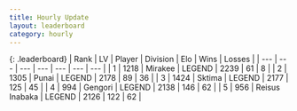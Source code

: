 ```yaml
---
title: Hourly Update
layout: leaderboard
category: hourly
---
```


{: .leaderboard}
| Rank | LV | Player | Division | Elo | Wins | Losses |
| --- | --- | --- | --- | --- | --- | --- |
| <span data-change="0">1</span> | 1218 | <span title="ID: 416373">Mirakee</span> | LEGEND | <span data-change="0">2239</span> | <span data-change="0">61</span> | <span data-change="0">8</span> |
| <span data-change="1">2</span> | 1305 | <span title="ID: 361226">Punai</span> | LEGEND | <span data-change="22">2178</span> | <span data-change="3">89</span> | <span data-change="0">36</span> |
| <span data-change="-1">3</span> | 1424 | <span title="ID: 353063">Sktima</span> | LEGEND | <span data-change="0">2177</span> | <span data-change="0">125</span> | <span data-change="0">45</span> |
| <span data-change="1">4</span> | 994 | <span title="ID: 294236">Gengori</span> | LEGEND | <span data-change="0">2138</span> | <span data-change="0">146</span> | <span data-change="0">62</span> |
| <span data-change="-1">5</span> | 956 | <span title="ID: 451068">Reisus Inabaka</span> | LEGEND | <span data-change="-21">2126</span> | <span data-change="2">122</span> | <span data-change="3">62</span> |
